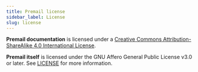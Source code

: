 ```yaml
---
title: Premail license
sidebar_label: License
slug: license
---
```


**Premail documentation** is licensed under a [Creative Commons Attribution-ShareAlike 4.0 International License](http://creativecommons.org/licenses/by-sa/4.0/).

**Premail itself** is licensed under the GNU Affero General Public License v3.0 or later. See [LICENSE](https://github.com/premail/premail/blob/main/LICENSE) for more information.
